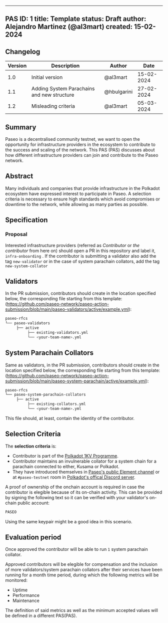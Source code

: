 
---
PAS ID: 1
title: Template
status: Draft
author: Alejandro Martinez (@al3mart)
created: 15-02-2024
---

## Changelog

| Version | Description                      | Author    | Date       |
|---------|----------------------------------|-----------|------------|
| 1.0     | Initial version                  | @al3mart  | 15-02-2024 |
| 1.1     | Adding System Parachains and new structure | @hbulgarini | 27-02-2024            |
| 1.2     | Misleading criteria                  | @al3mart  | 05-03-2024 |


## Summary

Paseo is a decentralised community testnet, we want to open the opportunity for infrastructure providers in the ecosystem to contribute to the success and scaling of the network.
This PAS (PAS) discusses about how different infrastructure providers can join and contribute to the Paseo network.

## Abstract

Many individuals and companies that provide infrastructure in the Polkadot ecosystem have expressed interest to participate in Paseo. A selection criteria is necessary to ensure high standards which avoid compromises or downtime to the network, while allowing as many parties as possible.


## Specification
### Proposal

Interested infrastructure providers (referred as _Contributor_ or _the contributor_ from here on) should open a PR in this repository and label it, `infra-onboarding` . If the contributor is submitting a validator also add the tag `new-validator` or in the case of system parachain collators, add the tag `new-system-collator`

## Validators

In the PR submission, contributors should create in the location specified below, the corresponding file starting from this template: (https://github.com/paseo-network/paseo-action-submission/blob/main/paseo-validators/active/example.yml):

```bash
paseo-rfcs
└── paseo-validators
     ├── active
          ├── existing-validators.yml
          └── <your-team-name>.yml
```

## System Parachain Collators

Same as validators, in the PR submission, contributors should create in the location specified below, the corresponding file starting from this template: (https://github.com/paseo-network/paseo-action-submission/blob/main/paseo-system-parachain/active/example.yml):

```bash
paseo-rfcs
└── paseo-system-parachain-collators
     ├── active
          ├── existing-collators.yml
          └── <your-team-name>.yml
```

This file should, at least, contain the identity of the contributor.

## Selection Criteria

The **selection criteria** is:

- Contributor is part of the [Polkadot 1KV Programme](https://wiki.polkadot.network/docs/thousand-validators).
- Contributor maintains an invulnerable collator for a system chain for a parachain connected to either, Kusama or Polkadot.
- They have introduced themselves in [Paseo's public Element channel](https://matrix.to/#/#paseo-testnet-support:parity.io) or at `#paseo-testnet` room in [Polkadot's offical Discord server](https://discord.gg/polkadot).

A proof of ownership of the onchain account is required in case the contributor is elegible because of its on-chain activity. This can be provided by signing the following text so it can be verified with your validator's on-chain public account:

```bash
PASEO
```

Using the same keypair might be a good idea in this scenario.


## Evaluation  period
Once approved the contributor will be able to run `1` system parachain collator.

Approved contributors will be elegible for compensation and the inclusion of more validators/system parachain collators after their services have been running for a month time period, during which the following metrics will be monitored:

- Uptime
- Performance
- Maintenance

The definition of said metrics as well as the minimum accepted values will be defined in a different PAS(PAS).
